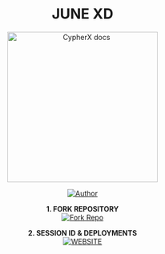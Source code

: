 <h1 align="center"> JUNE XD </h1>

<p align="center">
  <a href="https://github.com/Dark-Xploit/CypherX">
    <img alt="CypherX docs" height="300" src="https://files.catbox.moe/4vvjtr.jpg">
  </a>
</p>
    
</a>
</p>
<p align="center">
<a href="https://github.com/Dark-Xploit"><img title="Author" src="https://img.shields.io/badge/CypherX-darkgreen?style=for-the-badge&logo=whatsapp"></a>
<p/>

<p align="center">
    <strong>1. FORK REPOSITORY</strong>
  <br>
    <a href="https://github.com/Dark-Xploit/CypherX/fork" target="_blank">
        <img alt="Fork Repo" src="https://img.shields.io/badge/Fork%20Repo-100000?style=for-the-badge&logo=scan&logoColor=white&labelColor=darkblue&color=darkblue"/>
    </a>
</p>

<p align="center">
    <strong>2. SESSION ID & DEPLOYMENTS</strong>
    <br>
    <a href="https://cypherxbot.vercel.app/" target="_blank">
        <img alt="WEBSITE" src="https://img.shields.io/badge/Let%27s_Go-100000?style=for-the-badge&logo=scan&logoColor=white&labelColor=darkred&color=lightblue"/>
    </a>
</p>
